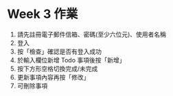 # Week 3 作業

1. 請先註冊電子郵件信箱、密碼(至少六位元)、使用者名稱
2. 登入
3. 按「檢查」確認是否有登入成功
4. 於輸入欄位新增 Todo 事項後按「新增」
5. 按下方形空格切換完成/未完成
6. 更新事項內容再按「修改」
7. 可刪除事項
